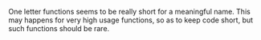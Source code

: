 One letter functions seems to be really short for a meaningful name. This may happens for very high usage functions, so as to keep code short, but such functions should be rare.

<?php

// Always use a meaningful name 
function addition($a, $b) {
    return $a + $b;
}

// One letter functions are rarely meaningful
function f($a, $b) {
    return $a + $b;
}

?>

